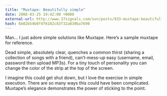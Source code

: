 ```yaml
---
title: "Muxtape: Beautifully simple"
date: 2008-03-25 19:42:00 +0000
external-url: http://www.37signals.com/svn/posts/933-muxtape-beautifully-simple
hash: 6b02b54b0f4f6102c83f32a830ba7690
---
```


Man… I just adore simple solutions like Muxtape. Here’s a sample muxtape for reference.



Dead simple, absolutely clear, quenches a common thirst (sharing a collection of songs with a friend), can’t-mess-up easy (username, email, password then upload MP3s). For a tiny touch of personality you can change the color of the strip at the top of the screen.



I imagine this could get shut down, but I love the exercise in simple execution. There are so many ways this could have been complicated. Muxtape’s elegance demonstrates the power of sticking to the point.

  

